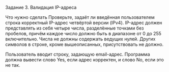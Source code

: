 Задание 3. Валидация IP-адреса


Что нужно сделать
Проверьте, задаёт ли введённая пользователем строка корректный IP-адрес четвёртой версии (IPv4). IP-адрес должен представлять из себя четыре числа, разделённые точками без пробелов, причём каждое число должно быть в диапазоне от 0 до 255 включительно. Числа не должны содержать ведущих нулей. Других символов в строке, кроме вышеописанных, присутствовать не должно.

Пользователь вводит строку, задающую email-адрес. Программа должна вывести слово Yes, если адрес корректен, и слово No, если это не так.
